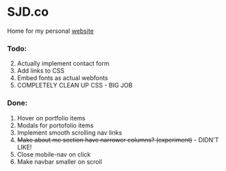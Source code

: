 # SJD.co
Home for my personal [website][1]

### Todo:

2. Actually implement contact form
4. Add links to CSS
5. Embed fonts as actual webfonts
1. COMPLETELY CLEAN UP CSS - BIG JOB

### Done:

1. Hover on portfolio items 
2. Modals for portofolio items
1. Implement smooth scrolling nav links</span>
6. <span style="text-decoration: line-through;">Make about me section have narrower columns? (experiment)</span> - DIDN'T LIKE!
6. Close mobile-nav on click
3. Make navbar smaller on scroll

[1]:	http://sjd.co/	

<!--
Code for strikethrough...

<span style="text-decoration: line-through;">
</span>
-->